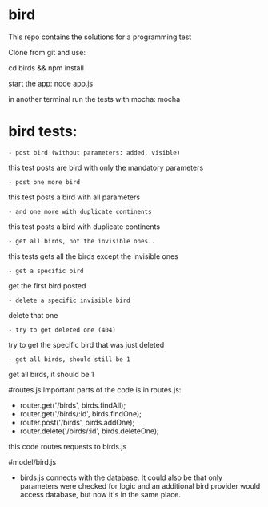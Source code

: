 # bird

This repo contains the solutions for a programming test

Clone from git and use:

cd birds && npm install

start the app: node app.js

in another terminal run the tests with mocha: mocha

# bird tests:

    - post bird (without parameters: added, visible)

this test posts are bird with only the mandatory parameters

    - post one more bird

this test posts a bird with all parameters

    - and one more with duplicate continents

this test posts a bird with duplicate continents

    - get all birds, not the invisible ones..

this tests gets all the birds except the invisible ones

    - get a specific bird

get the first bird posted

    - delete a specific invisible bird

delete that one

    - try to get deleted one (404)

try to get the specific bird that was just deleted

    - get all birds, should still be 1

get all birds, it should be 1

#routes.js
Important parts of the code is in routes.js:

- router.get('/birds', birds.findAll);
- router.get('/birds/:id', birds.findOne);
- router.post('/birds', birds.addOne);
- router.delete('/birds/:id', birds.deleteOne);

this code routes requests to birds.js

#model/bird.js
- birds.js connects with the database. It could also be that only parameters were checked for logic and an additional bird provider would access database, but now it's in the same place.
